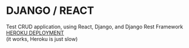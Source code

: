 # DJANGO / REACT
Test CRUD application, using React, Django, and Django Rest Framework\
[HEROKU DEPLOYMENT](https://django-react-cjc.herokuapp.com/)\
(it works, Heroku is just slow)
